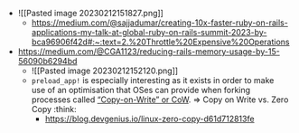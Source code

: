 - ![[Pasted image 20230212151827.png]]
	- https://medium.com/@sajjadumar/creating-10x-faster-ruby-on-rails-applications-my-talk-at-global-ruby-on-rails-summit-2023-by-bca96906f42d#:~:text=2.%20Throttle%20Expensive%20Operations
- https://medium.com/@CGA1123/reducing-rails-memory-usage-by-15-56090b6294bd
	- ![[Pasted image 20230212152120.png]]
	- `preload_app!` is especially interesting as it exists in order to make use of an optimisation that OSes can provide when forking processes called [“Copy-on-Write” or CoW](https://en.wikipedia.org/wiki/Copy-on-write). => Copy on Write vs. Zero Copy :think:
		- https://blog.devgenius.io/linux-zero-copy-d61d712813fe